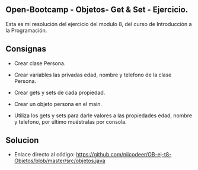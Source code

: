 ## Open-Bootcamp - Objetos- Get & Set  - Ejercicio.
 Esta es mi resolución del ejercicio del modulo 8, del curso de Introducción a la Programación.

## Consignas
- Crear clase Persona.

- Crear variables las privadas edad, nombre y telefono de la clase Persona.

- Crear gets y sets de cada propiedad.

- Crear un objeto persona en el main.

- Utiliza los gets y sets para darle valores a las propiedades edad, nombre y telefono, por último muéstralas por consola.

## Solucion
- Enlace directo al código: https://github.com/niicodeer/OB-ej-t8-Objetos/blob/master/src/objetos.java